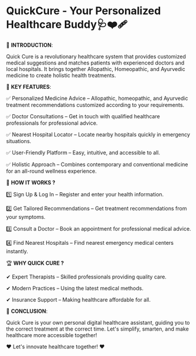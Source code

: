 # **QuickCure - Your Personalized Healthcare Buddy**🩺❤️‍🩹

📌 **INTRODUCTION**:

  Quick Cure is a revolutionary healthcare system that provides customized medical suggestions and matches patients with experienced doctors and local hospitals. It brings together Allopathic, Homeopathic, and Ayurvedic medicine to create holistic health treatments.

🚀 **KEY FEATURES**:

  ✅ Personalized Medicine Advice – Allopathic, homeopathic, and Ayurvedic treatment recommendations customized according to your requirements.
  
  ✅ Doctor Consultations – Get in touch with qualified healthcare professionals for professional advice.
  
  ✅ Nearest Hospital Locator – Locate nearby hospitals quickly in emergency situations.
  
  ✅ User-Friendly Platform – Easy, intuitive, and accessible to all.
  
  ✅ Holistic Approach – Combines contemporary and conventional medicine for an all-round wellness experience.

🏥 **HOW IT WORKS ?**

  1️⃣ Sign Up & Log In – Register and enter your health information.
  
  2️⃣ Get Tailored Recommendations – Get treatment recommendations from your symptoms.
  
  3️⃣ Consult a Doctor – Book an appointment for professional medical advice.
  
  4️⃣ Find Nearest Hospitals – Find nearest emergency medical centers instantly.

🏆 **WHY QUICK CURE ?**

  ✔ Expert Therapists – Skilled professionals providing quality care.
  
  ✔ Modern Practices – Using the latest medical methods.
  
  ✔ Insurance Support – Making healthcare affordable for all.

📌 **CONCLUSION**:

  Quick Cure is your own personal digital healthcare assistant, guiding you to the correct treatment at the correct time. Let's simplify, smarten, and make healthcare more accessible together!


❤ Let's innovate healthcare together! ❤
